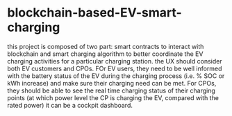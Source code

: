 # blockchain-based-EV-smart-charging
this project is composed of two part: smart contracts to interact with blockchain and smart charging algorithm to better coordinate the EV charging activities for a particular charging station.
the UX should consider both EV customers and CPOs. FOr EV users, they need to be well informed with the battery status of the EV during the charging process (i.e. % SOC or kWh increase) and make sure their charging need can be met. For CPOs, they should be able to see the real time charging status of their charging points (at which power level the CP is charging the EV, compared with the rated power) it can be a cockpit dashboard.
